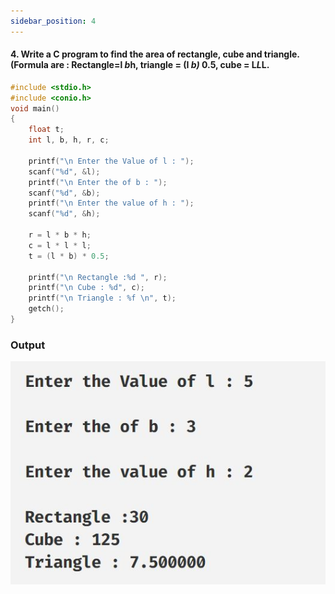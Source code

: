 ```yaml
---
sidebar_position: 4
---
```


#### 4. Write a C program to find the area of rectangle, cube and triangle.(Formula are : Rectangle=l *b*h, triangle = (I *b)* 0.5, cube = L*L*L.

```c
#include <stdio.h>
#include <conio.h>
void main()
{
    float t;
    int l, b, h, r, c;

    printf("\n Enter the Value of l : ");
    scanf("%d", &l);
    printf("\n Enter the of b : ");
    scanf("%d", &b);
    printf("\n Enter the value of h : ");
    scanf("%d", &h);

    r = l * b * h;
    c = l * l * l;
    t = (l * b) * 0.5;

    printf("\n Rectangle :%d ", r);
    printf("\n Cube : %d", c);
    printf("\n Triangle : %f \n", t);
    getch();
}
```

### Output

![d](outputs\Practical-04.c.jpg)
